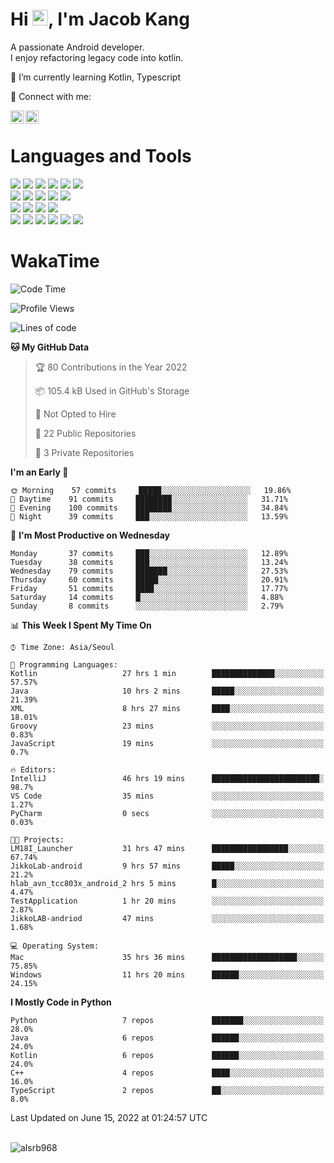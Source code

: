 # Hi <img src="https://media.giphy.com/media/hvRJCLFzcasrR4ia7z/giphy.gif" width="25px">, I'm Jacob Kang
A passionate Android developer.
</br>
I enjoy refactoring legacy code into kotlin.

🌱 I’m currently learning Kotlin, Typescript

🤝 Connect with me:

<a href="https://www.linkedin.com/in/minkyu-kang-b7477b1b2/"><img align="left" src="https://raw.githubusercontent.com/yushi1007/yushi1007/main/images/linkedin.svg" alt="Minkyu Kang | LinkedIn" width="21px"/></a>
<a href="https://www.instagram.com/_jacob_kang/"><img align="left" src="https://raw.githubusercontent.com/yushi1007/yushi1007/main/images/instagram.svg" alt="Jacob Kang | Instagram" width="21px"/></a>

</br>

# Languages and Tools

<div align="left">
<img src="https://img.shields.io/badge/java-007396?logo=java&logoColor=white"/>
<img src="https://img.shields.io/badge/kotlin-7F52FF?logo=kotlin&logoColor=white"/>
<img src="https://img.shields.io/badge/python-3776AB?logo=python&logoColor=white"/>
<img src="https://img.shields.io/badge/bash shell-4EAA25?logo=gnubash&logoColor=white"/>
<img src="https://img.shields.io/badge/c-A8B9CC?logo=c&logoColor=white"/>
<img src="https://img.shields.io/badge/c++-00599C?logo=c%2b%2b&logoColor=white"/>
</div>
<div align="left">
<img src="https://img.shields.io/badge/git-F05032?logo=git&logoColor=white"/>
<img src="https://img.shields.io/badge/github-181717?logo=github&logoColor=white"/>
<img src="https://img.shields.io/badge/mysql-4479A1?logo=mysql&logoColor=white"/>
<img src="https://img.shields.io/badge/sqlite-003B57?logo=sqlite&logoColor=white"/>
<img src="https://img.shields.io/badge/amazon AWS-232F3E?logo=amazonaws&logoColor=white"/>
</div>
<div align="left">
<img src="https://img.shields.io/badge/android-3DDC84?logo=android&logoColor=white"/>
<img src="https://img.shields.io/badge/linux-FCC624?logo=linux&logoColor=white"/>
<img src="https://img.shields.io/badge/flask-000000?logo=flask&logoColor=white"/>
<img src="https://img.shields.io/badge/arduino-00979D?logo=arduino&logoColor=white"/>
</div>
<div align="left">
<img src="https://img.shields.io/badge/slack-4A154B?logo=slack&logoColor=white"/>
<img src="https://img.shields.io/badge/notion-000000?logo=notion&logoColor=white"/>
<img src="https://img.shields.io/badge/jira-0052CC?logo=jira&logoColor=white"/>
<img src="https://img.shields.io/badge/postman-FF6C37?logo=postman&logoColor=white"/>
<img src="https://img.shields.io/badge/intellij-000000?logo=intellijidea&logoColor=white"/>
<img src="https://img.shields.io/badge/pycharm-000000?logo=pycharm&logoColor=white"/>
</div>

# WakaTime

<!--START_SECTION:waka-->
![Code Time](http://img.shields.io/badge/Code%20Time-0%20secs-blue)

![Profile Views](http://img.shields.io/badge/Profile%20Views-0-blue)

![Lines of code](https://img.shields.io/badge/From%20Hello%20World%20I%27ve%20Written-100%20Thousand%20lines%20of%20code-blue)

**🐱 My GitHub Data** 

> 🏆 80 Contributions in the Year 2022
 > 
> 📦 105.4 kB Used in GitHub's Storage 
 > 
> 🚫 Not Opted to Hire
 > 
> 📜 22 Public Repositories 
 > 
> 🔑 3 Private Repositories  
 > 
**I'm an Early 🐤** 

```text
🌞 Morning    57 commits     █████░░░░░░░░░░░░░░░░░░░░   19.86% 
🌆 Daytime    91 commits     ████████░░░░░░░░░░░░░░░░░   31.71% 
🌃 Evening    100 commits    ████████░░░░░░░░░░░░░░░░░   34.84% 
🌙 Night      39 commits     ███░░░░░░░░░░░░░░░░░░░░░░   13.59%

```
📅 **I'm Most Productive on Wednesday** 

```text
Monday       37 commits     ███░░░░░░░░░░░░░░░░░░░░░░   12.89% 
Tuesday      38 commits     ███░░░░░░░░░░░░░░░░░░░░░░   13.24% 
Wednesday    79 commits     ███████░░░░░░░░░░░░░░░░░░   27.53% 
Thursday     60 commits     █████░░░░░░░░░░░░░░░░░░░░   20.91% 
Friday       51 commits     ████░░░░░░░░░░░░░░░░░░░░░   17.77% 
Saturday     14 commits     █░░░░░░░░░░░░░░░░░░░░░░░░   4.88% 
Sunday       8 commits      ░░░░░░░░░░░░░░░░░░░░░░░░░   2.79%

```


📊 **This Week I Spent My Time On** 

```text
⌚︎ Time Zone: Asia/Seoul

💬 Programming Languages: 
Kotlin                   27 hrs 1 min        ██████████████░░░░░░░░░░░   57.57% 
Java                     10 hrs 2 mins       █████░░░░░░░░░░░░░░░░░░░░   21.39% 
XML                      8 hrs 27 mins       ████░░░░░░░░░░░░░░░░░░░░░   18.01% 
Groovy                   23 mins             ░░░░░░░░░░░░░░░░░░░░░░░░░   0.83% 
JavaScript               19 mins             ░░░░░░░░░░░░░░░░░░░░░░░░░   0.7%

🔥 Editors: 
IntelliJ                 46 hrs 19 mins      ████████████████████████░   98.7% 
VS Code                  35 mins             ░░░░░░░░░░░░░░░░░░░░░░░░░   1.27% 
PyCharm                  0 secs              ░░░░░░░░░░░░░░░░░░░░░░░░░   0.03%

🐱‍💻 Projects: 
LM18I_Launcher           31 hrs 47 mins      █████████████████░░░░░░░░   67.74% 
JikkoLab-android         9 hrs 57 mins       █████░░░░░░░░░░░░░░░░░░░░   21.2% 
hlab_avn_tcc803x_android_2 hrs 5 mins        █░░░░░░░░░░░░░░░░░░░░░░░░   4.47% 
TestApplication          1 hr 20 mins        ░░░░░░░░░░░░░░░░░░░░░░░░░   2.87% 
JikkoLAB-andriod         47 mins             ░░░░░░░░░░░░░░░░░░░░░░░░░   1.68%

💻 Operating System: 
Mac                      35 hrs 36 mins      ███████████████████░░░░░░   75.85% 
Windows                  11 hrs 20 mins      ██████░░░░░░░░░░░░░░░░░░░   24.15%

```

**I Mostly Code in Python** 

```text
Python                   7 repos             ███████░░░░░░░░░░░░░░░░░░   28.0% 
Java                     6 repos             ██████░░░░░░░░░░░░░░░░░░░   24.0% 
Kotlin                   6 repos             ██████░░░░░░░░░░░░░░░░░░░   24.0% 
C++                      4 repos             ████░░░░░░░░░░░░░░░░░░░░░   16.0% 
TypeScript               2 repos             ██░░░░░░░░░░░░░░░░░░░░░░░   8.0%

```



 Last Updated on June 15, 2022 at 01:24:57 UTC
<!--END_SECTION:waka-->

</br>

<div align="left">
<img align="left" src="https://github-readme-stats.vercel.app/api/top-langs?username=alsrb968&show_icons=true&locale=en&layout=compact&theme=dark" alt="alsrb968" />
</div>
